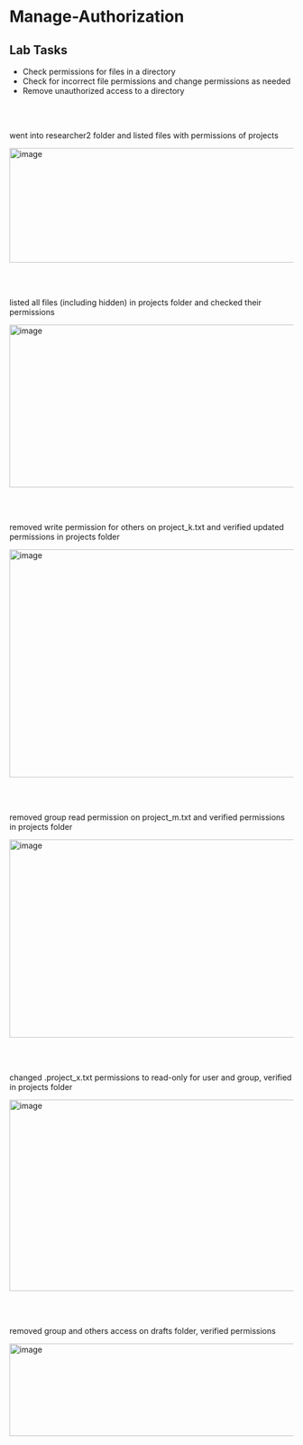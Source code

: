 # Manage-Authorization

## Lab Tasks
<ul>
  <li>Check permissions for files in a directory</li>
  <li>Check for incorrect file permissions and change permissions as needed</li>
  <li>Remove unauthorized access to a directory</li>
</ul>

<br><br>

<p>went into researcher2 folder and listed files with permissions of projects</p>
<img width="972" height="203" alt="image" src="https://github.com/user-attachments/assets/1f5ca2af-5688-4f2c-a2dd-20c512243072" />

<br><br>

<p>listed all files (including hidden) in projects folder and checked their permissions</p>
<img width="972" height="288" alt="image" src="https://github.com/user-attachments/assets/3e0576f4-00bd-4115-9479-e7c34dc5b7c8" />

<br><br>

<p>removed write permission for others on project_k.txt and verified updated permissions in projects folder </p>
<img width="970" height="404" alt="image" src="https://github.com/user-attachments/assets/80b34307-9e0e-4294-a28b-f66f45c4ebfe" />

<br><br>

<p>removed group read permission on project_m.txt and verified permissions in projects folder</p>
<img width="973" height="351" alt="image" src="https://github.com/user-attachments/assets/c6facc3c-9ddf-4721-9755-44d645cddb68" />

<br><br>

<p>changed .project_x.txt permissions to read-only for user and group, verified in projects folder </p>
<img width="970" height="339" alt="image" src="https://github.com/user-attachments/assets/cf2a7f51-5a4e-470b-859d-4490bf6698d9" />

<br><br>

<p>removed group and others access on drafts folder, verified permissions </p>
<img width="855" height="164" alt="image" src="https://github.com/user-attachments/assets/557bc56f-a6fc-4a16-81bb-c8b1ee6e484a" />






